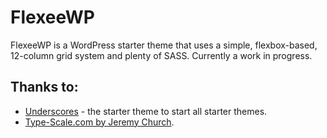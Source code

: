 <h1 id="flexeewp">FlexeeWP</h1>
<p>FlexeeWP is a WordPress starter theme that uses a simple, flexbox-based, 12-column grid system and plenty of SASS. Currently a work in progress.</p>
<h2 id="credits">Thanks to:</h2>
<ul>
<li><a href="http://www.underscores.me">Underscores</a> - the starter theme to start all starter themes.</li>
<li><a href="http://www.type-scale.com">Type-Scale.com by Jeremy Church</a>.</li>
</ul>